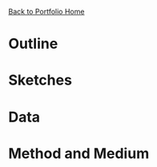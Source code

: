 [Back to Portfolio Home](https://mccarthymorgan.github.io/portfolio/)
                         
# Outline
                         

# Sketches
   
                         
# Data
                         
                         
# Method and Medium                         
